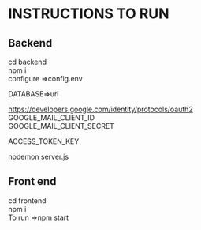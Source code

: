 # INSTRUCTIONS TO RUN 
## Backend 
cd backend <br>
npm i<br>
configure =>config.env<br>

DATABASE=>uri<br>

https://developers.google.com/identity/protocols/oauth2<br>
GOOGLE_MAIL_CLIENT_ID<br>
GOOGLE_MAIL_CLIENT_SECRET<br>

ACCESS_TOKEN_KEY<br>

nodemon server.js<br>


## Front end 
cd frontend<br>
npm i<br>
To run =>npm start<br>
